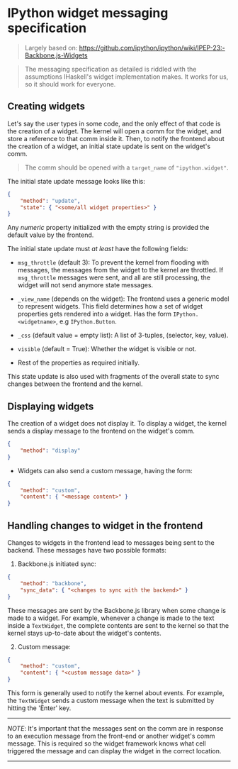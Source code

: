 # IPython widget messaging specification

> Largely based on: https://github.com/ipython/ipython/wiki/IPEP-23:-Backbone.js-Widgets

> The messaging specification as detailed is riddled with the assumptions IHaskell's widget
> implementation makes. It works for us, so it should work for everyone.

## Creating widgets

Let's say the user types in some code, and the only effect of that code is the creation of a widget.
The kernel will open a comm for the widget, and store a reference to that comm inside it. Then, to
notify the frontend about the creation of a widget, an initial state update is sent on the widget's comm.

> The comm should be opened with a `target_name` of `"ipython.widget"`.

The initial state update message looks like this:

```json
{
    "method": "update",
    "state": { "<some/all widget properties>" }
}
```

Any *numeric* property initialized with the empty string is provided the default value by the frontend.

The initial state update must *at least* have the following fields:

  - `msg_throttle` (default 3): To prevent the kernel from flooding with messages, the messages from
    the widget to the kernel are throttled. If `msg_throttle` messages were sent, and all are still
    processing, the widget will not send anymore state messages.

  - `_view_name` (depends on the widget): The frontend uses a generic model to represent
    widgets. This field determines how a set of widget properties gets rendered into a
    widget. Has the form `IPython.<widgetname>`, e.g `IPython.Button`.

  - `_css` (default value = empty list): A list of 3-tuples, (selector, key, value).

  - `visible` (default = True): Whether the widget is visible or not.

  - Rest of the properties as required initially.

This state update is also used with fragments of the overall state to sync changes between the
frontend and the kernel.

## Displaying widgets

The creation of a widget does not display it. To display a widget, the kernel sends a display
message to the frontend on the widget's comm.

```json
{
    "method": "display"
}
```

* Widgets can also send a custom message, having the form:

```json
{
    "method": "custom",
    "content": { "<message content>" }
}
```

## Handling changes to widget in the frontend

Changes to widgets in the frontend lead to messages being sent to the backend. These messages have
two possible formats:

1. Backbone.js initiated sync:

```json
{
    "method": "backbone",
    "sync_data": { "<changes to sync with the backend>" }
}
```

These messages are sent by the Backbone.js library when some change is made to a widget. For
example, whenever a change is made to the text inside a `TextWidget`, the complete contents are sent
to the kernel so that the kernel stays up-to-date about the widget's contents.

2. Custom message:

```json
{
    "method": "custom",
    "content": { "<custom message data>" }
}
```

This form is generally used to notify the kernel about events. For example, the `TextWidget` sends a
custom message when the text is submitted by hitting the 'Enter' key.

---

*NOTE*: It's important that the messages sent on the comm are in response to an execution message
 from the front-end or another widget's comm message. This is required so the widget framework knows
 what cell triggered the message and can display the widget in the correct location.

---
